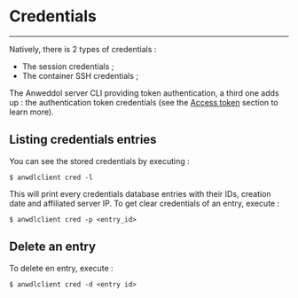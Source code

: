 # Credentials
---

Natively, there is 2 types of credentials : 
- The session credentials ;
- The container SSH credentials ;

The Anweddol server CLI providing token authentication, a third one adds up : the authentication token credentials (see the [Access token](access_token) section to learn more).

## Listing credentials entries

You can see the stored credentials by executing :

```
$ anwdlclient cred -l
```

This will print every credentials database entries with their IDs, creation date and affiliated server IP. To get clear credentials of an entry, execute : 

```
$ anwdlclient cred -p <entry_id>
```

## Delete an entry

To delete en entry, execute : 

```
$ anwdlclient cred -d <entry id>
```